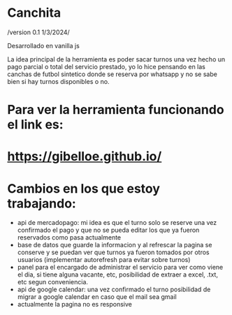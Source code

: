 # Canchita
 /version 0.1 1/3/2024/

Desarrollado en vanilla js

La idea principal de la herramienta es poder sacar turnos una vez hecho un pago parcial o total del servicio prestado, yo lo hice pensando en las canchas de futbol sintetico donde se reserva por whatsapp y no se sabe bien si hay turnos disponibles o no. 

# Para ver la herramienta funcionando el link es: 
# https://gibelloe.github.io/

# Cambios en los que estoy trabajando:
 - api de mercadopago: mi idea es que el turno solo se reserve una vez confirmado el pago y que no se pueda editar los que ya fueron reservados como pasa actualmente
 - base de datos que guarde la informacion y al refrescar la pagina se conserve y se puedan ver que turnos ya fueron tomados por otros usuarios (implementar autorefresh para evitar sobre turnos)
 - panel para el encargado de administrar el servicio para ver como viene el dia, si tiene alguna vacante, etc, posibilidad de extraer a excel, .txt, etc segun conveniencia.
 - api de google calendar: una vez confirmado el turno posibilidad de migrar a google calendar en caso que el mail sea gmail
 - actualmente la pagina no es responsive 


